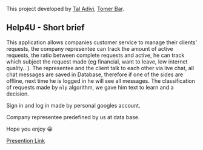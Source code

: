 This project developed by [Tal Adivi](https://github.com/TalAdivi), [Tomer Bar](https://github.com/tomerbar44).

## Help4U - Short brief
This application allows companies customer service to manage their clients' requests, the company representee can track the amount of active requests, the ratio between complete requests and active, he can track which subject the request made (eg financial, want to leave, low internet quality.. ).
The representee and the client talk to each other via live chat, all chat messages are saved in Database, therefore if one of the sides are offline, next time he is logged in he will see all messages.
The classification of requests made by `nlp` algorithm, we gave him text to learn and a decision.

Sign in and log in made by personal googles account.

Company representee predefined by us at data base.

Hope you enjoy 😀 

[Presention Link](https://docs.google.com/presentation/d/1YiXfOlIFr6KKAYxM7JmxDgeL473F_Wi5jqDAot4YRbo/edit?usp=sharing)

